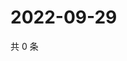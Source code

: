# 2022-09-29

共 0 条

<!-- BEGIN WEIBO -->
<!-- 最后更新时间 Thu Sep 29 2022 00:13:50 GMT+0800 (China Standard Time) -->

<!-- END WEIBO -->
